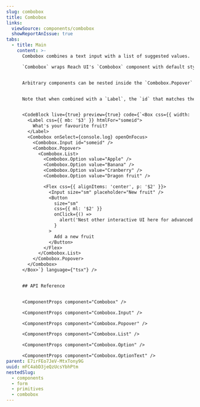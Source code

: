 ```yaml
---
slug: combobox
title: Combobox
links:
  viewSource: components/combobox
  showReportAnIssue: true
tabs:
  - title: Main
    content: >-
      Combobox combines a text input with a list of suggested values.

      `Combobox` wraps Reach UI's `Combobox` component with default styling and accepts all the same props. See [the Reach UI docs](https://reach.tech/combobox/) for details.


      Arbitrary components can be nested inside the `Combobox.Popover` to allow for more advanced usecases, e.g. adding a new value to the list of suggestions


      Note that when combined with a `Label`, the `id` that matches the `Label`'s `htmlFor` prop should go on the `Combobox.Input`.


      <CodeBlock live={true} preview={true} code={`<Box css={{ width: '400px' }}>
        <Label css={{ mb: '$3' }} htmlFor="someid">
          What's your favourite fruit?
        </Label>
        <Combobox onSelect={console.log} openOnFocus>
          <Combobox.Input id="someid" />
          <Combobox.Popover>
            <Combobox.List>
              <Combobox.Option value="Apple" />
              <Combobox.Option value="Banana" />
              <Combobox.Option value="Cranberry" />
              <Combobox.Option value="Dragon fruit" />

              <Flex css={{ alignItems: 'center', p: '$2' }}>
                <Input size="sm" placeholder="New fruit" />
                <Button
                  size="sm"
                  css={{ ml: '$2' }}
                  onClick={() =>
                    alert('Nest other interactive UI here for advanced usecases')
                  }
                >
                  Add a new fruit
                </Button>
              </Flex>
            </Combobox.List>
          </Combobox.Popover>
        </Combobox>
      </Box>`} language={"tsx"} />


      ## API Reference


      <ComponentProps component="Combobox" />

      <ComponentProps component="Combobox.Input" />

      <ComponentProps component="Combobox.Popover" />

      <ComponentProps component="Combobox.List" />

      <ComponentProps component="Combobox.Option" />

      <ComponentProps component="Combobox.OptionText" />
parent: E7irFEo7JeV-MtxTony9G
uuid: mFC4abD3jeQzUcsYbhPtm
nestedSlug:
  - components
  - form
  - primitives
  - combobox
---
```


